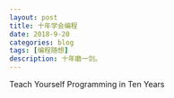 ```yaml
---
layout: post
title: 十年学会编程
date: 2018-9-20
categories: blog
tags: [编程随想]
description: 十年磨一剑。
---
```

Teach Yourself Programming in Ten Years














